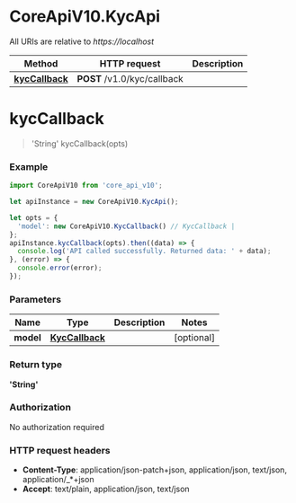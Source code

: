 # CoreApiV10.KycApi

All URIs are relative to *https://localhost*

Method | HTTP request | Description
------------- | ------------- | -------------
[**kycCallback**](KycApi.md#kycCallback) | **POST** /v1.0/kyc/callback | 


<a name="kycCallback"></a>
# **kycCallback**
> &#39;String&#39; kycCallback(opts)



### Example
```javascript
import CoreApiV10 from 'core_api_v10';

let apiInstance = new CoreApiV10.KycApi();

let opts = { 
  'model': new CoreApiV10.KycCallback() // KycCallback | 
};
apiInstance.kycCallback(opts).then((data) => {
  console.log('API called successfully. Returned data: ' + data);
}, (error) => {
  console.error(error);
});

```

### Parameters

Name | Type | Description  | Notes
------------- | ------------- | ------------- | -------------
 **model** | [**KycCallback**](KycCallback.md)|  | [optional] 

### Return type

**&#39;String&#39;**

### Authorization

No authorization required

### HTTP request headers

 - **Content-Type**: application/json-patch+json, application/json, text/json, application/_*+json
 - **Accept**: text/plain, application/json, text/json

